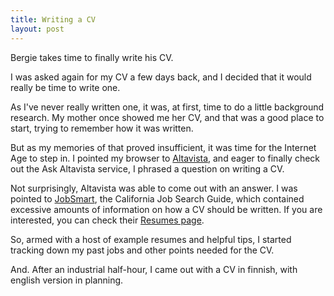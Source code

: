 ```yaml
---
title: Writing a CV
layout: post
---
```

Bergie takes time to finally write his CV.

I was asked again for my CV a few days back, and I decided that it would really be time to write one.

As I've never really written one, it was, at first, time to do a little background research. My mother once showed me her CV, and that was a good place to start, trying to remember how it was written.

But as my memories of that proved insufficient, it was time for the Internet Age to step in. I pointed my browser to [Altavista](http://www.altavista.com), and eager to finally check out the Ask Altavista service, I phrased a question on writing a CV.

Not surprisingly, Altavista was able to come out with an answer. I was pointed to [JobSmart](http://www.jobsmart.org), the California Job Search Guide, which contained excessive amounts of information on how a CV should be written. If you are interested, you can check their [Resumes page](http://www.jobsmart.org/tools/resume).

So, armed with a host of example resumes and helpful tips, I started tracking down my past jobs and other points needed for the CV.

And. After an industrial half-hour, I came out with a CV in finnish, with english version in planning. 
